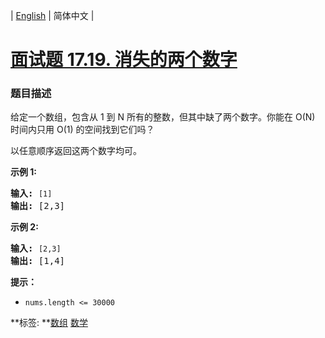 | [English](README_EN.md) | 简体中文 |

# [面试题 17.19. 消失的两个数字](https://leetcode-cn.com/problems/missing-two-lcci)
 ### 题目描述
<p>给定一个数组，包含从 1 到 N 所有的整数，但其中缺了两个数字。你能在 O(N) 时间内只用 O(1) 的空间找到它们吗？</p>

<p>以任意顺序返回这两个数字均可。</p>

<p><strong>示例 1:</strong></p>

<pre><strong>输入:</strong> <code>[1]</code>
<strong>输出: </strong>[2,3]</pre>

<p><strong>示例 2:</strong></p>

<pre><strong>输入:</strong> <code>[2,3]</code>
<strong>输出: </strong>[1,4]</pre>

<p><strong>提示：</strong></p>

<ul>
	<li><code>nums.length &lt;=&nbsp;30000</code></li>
</ul>

**标签:	**[数组](https://leetcode-cn.com/tag/array) [数学](https://leetcode-cn.com/tag/math) 